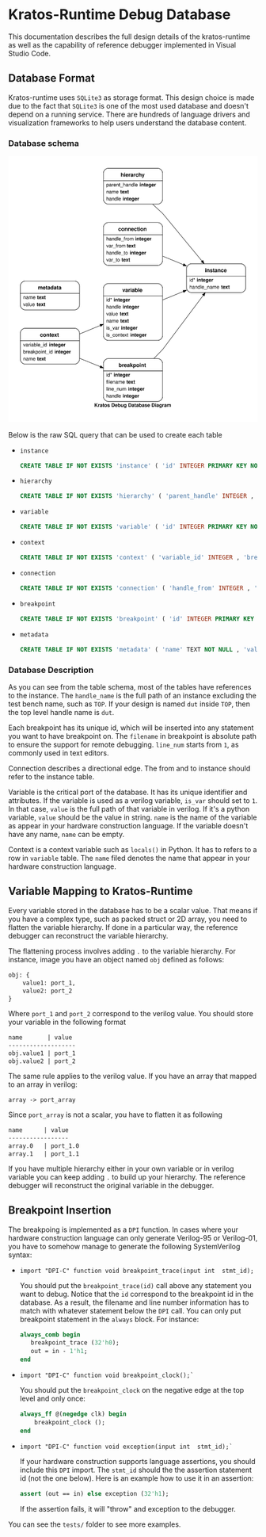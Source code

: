 Kratos-Runtime Debug Database
=============================
This documentation describes the full design details of the kratos-runtime as
well as the capability of reference debugger implemented in Visual Studio Code.

## Database Format
Kratos-runtime uses `SQLite3` as storage format. This design choice is made due
to the fact that `SQLite3` is one of the most used database and doesn't depend
on a running service. There are hundreds of language drivers and visualization
frameworks to help users understand the database content.

### Database schema
![Database graph](graph.svg)

Below is the raw SQL query that can be used to create each table
- `instance`
    ```SQL
    CREATE TABLE IF NOT EXISTS 'instance' ( 'id' INTEGER PRIMARY KEY NOT NULL , 'handle_name' TEXT NOT NULL );
    ```
- `hierarchy`
    ```SQL
    CREATE TABLE IF NOT EXISTS 'hierarchy' ( 'parent_handle' INTEGER , 'name' TEXT NOT NULL , 'handle' INTEGER , FOREIGN KEY( parent_handle ) REFERENCES instance ( id ) );
    ```
- `variable`
    ```SQL
    CREATE TABLE IF NOT EXISTS 'variable' ( 'id' INTEGER PRIMARY KEY NOT NULL , 'handle' INTEGER , 'value' TEXT NOT NULL , 'name' TEXT NOT NULL , 'is_var' INTEGER NOT NULL , 'is_context' INTEGER NOT NULL , FOREIGN KEY( handle ) REFERENCES instance ( id ) );
    ```
- `context`
    ```SQL
    CREATE TABLE IF NOT EXISTS 'context' ( 'variable_id' INTEGER , 'breakpoint_id' INTEGER , 'name' TEXT NOT NULL , FOREIGN KEY( variable_id ) REFERENCES variable ( id ) , FOREIGN KEY( breakpoint_id ) REFERENCES breakpoint ( id ) );
    ```
- `connection`
    ```SQL
    CREATE TABLE IF NOT EXISTS 'connection' ( 'handle_from' INTEGER , 'var_from' TEXT NOT NULL , 'handle_to' INTEGER , 'var_to' TEXT NOT NULL , FOREIGN KEY( handle_from ) REFERENCES instance ( id ) , FOREIGN KEY( handle_to ) REFERENCES instance ( id ) );
    ```
- `breakpoint`
    ```SQL
    CREATE TABLE IF NOT EXISTS 'breakpoint' ( 'id' INTEGER PRIMARY KEY NOT NULL , 'filename' TEXT NOT NULL , 'line_num' INTEGER NOT NULL , 'handle' INTEGER , FOREIGN KEY( handle ) REFERENCES instance ( id ) );
    ```
- `metadata`
    ```SQL
    CREATE TABLE IF NOT EXISTS 'metadata' ( 'name' TEXT NOT NULL , 'value' TEXT NOT NULL );
    ```

### Database Description
As you can see from the table schema, most of the tables have references to the
instance. The `handle_name` is the full path of an instance excluding the test bench
name, such as `TOP`. If your design is named `dut` inside `TOP`, then the top level
handle name is `dut`.

Each breakpoint has its unique id, which will be inserted into any statement you want
to have breakpoint on. The `filename` in breakpoint is absolute path to ensure the
support for remote debugging. `line_num` starts from `1`, as commonly used in text
editors.

Connection describes a directional edge. The from and to instance should refer to the
instance table.

Variable is the critical port of the database. It has its unique identifier and
attributes. If the variable is used as a verilog variable, `is_var` should set to
`1`. In that case, `value` is the full path of that variable in verilog. If it's
a python variable, `value` should be the value in string. `name` is the name of
the variable as appear in your hardware construction language. If the variable
doesn't have any name, `name` can be empty.

Context is a context variable such as `locals()` in Python. It has to refers to
a row in `variable` table. The `name` filed denotes the name that appear in your
hardware construction language.

## Variable Mapping to Kratos-Runtime
Every variable stored in the database has to be a scalar value. That means if you
have a complex type, such as packed struct or 2D array, you need to flatten the
variable hierarchy. If done in a particular way, the reference debugger can
reconstruct the variable hierarchy.

The flattening process involves adding `.` to the variable hierarchy. For instance,
image you have an object named `obj` defined as follows:
```
obj: {
    value1: port_1,
    value2: port_2
}
```
Where `port_1` and `port_2` correspond to the verilog value. You should store your
variable in the following format
```
name       | value
-------------------
obj.value1 | port_1
obj.value2 | port_2
```

The same rule applies to the verilog value. If you have an array that mapped
to an array in verilog:
```
array -> port_array
```
Since `port_array` is not a scalar, you have to flatten it as following
```
name      | value
-----------------
array.0   | port_1.0
array.1   | port_1.1
```
If you have multiple hierarchy either in your own variable or in verilog variable
you can keep adding `.` to build up your hierarchy. The reference debugger will
reconstruct the original variable in the debugger.

## Breakpoint Insertion
The breakpoing is implemented as a `DPI` function. In cases where your hardware
construction language can only generate Verilog-95 or Verilog-01, you have
to somehow manage to generate the following SystemVerilog syntax:
- ```
  import "DPI-C" function void breakpoint_trace(input int  stmt_id);
  ```
  You should put the `breakpoint_trace(id)` call above any statement you want to
  debug. Notice that the `id` correspond to the breakpoint id in the database.
  As a result, the filename and line number information has to match with
  whatever statement below the `DPI` call. You can only put breakpoint statement
  in the `always` block. For instance:
  ```SystemVerilog
  always_comb begin
     breakpoint_trace (32'h0);
     out = in - 1'h1;
  end
  ```

- ```
  import "DPI-C" function void breakpoint_clock();`
  ```
  You should put the `breakpoint_clock` on the negative edge at the top level
  and only once:
   ```SystemVerilog
   always_ff @(negedge clk) begin
       breakpoint_clock ();
   end
   ```
- ```
  import "DPI-C" function void exception(input int  stmt_id);`
  ```
  If your hardware construction supports language assertions, you should include this
  `DPI` import. The `stmt_id` should the the assertion statement id (not the one below).
  Here is an example how to use it in an assertion:
  ```SystemVerilog
  assert (out == in) else exception (32'h1);
  ```
  If the assertion fails, it will "throw" and exception to the debugger.

You can see the `tests/` folder to see more examples.

